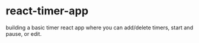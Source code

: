 # react-timer-app
building a basic timer react app where you can add/delete timers, start and pause, or edit.
